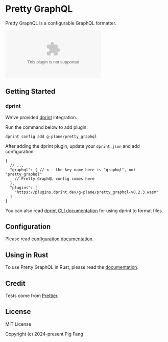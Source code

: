# Pretty GraphQL

Pretty GraphQL is a configurable GraphQL formatter.

![GitHub Downloads](https://img.shields.io/github/downloads/g-plane/pretty_graphql/latest/plugin.wasm?style=flat-square)

## Getting Started

### dprint

We've provided [dprint](https://dprint.dev/) integration.

Run the command below to add plugin:

```shell
dprint config add g-plane/pretty_graphql
```

After adding the dprint plugin, update your `dprint.json` and add configuration:

```jsonc
{
  // ...
  "graphql": { // <-- the key name here is "graphql", not "pretty_graphql"
    // Pretty GraphQL config comes here
  },
  "plugins": [
    "https://plugins.dprint.dev/g-plane/pretty_graphql-v0.2.3.wasm"
  ]
}
```

You can also read [dprint CLI documentation](https://dprint.dev/cli/) for using dprint to format files.

## Configuration

Please read [configuration documentation](https://pretty-graphql.netlify.app/).

## Using in Rust

To use Pretty GraphQL in Rust, please read the [documentation](https://docs.rs/pretty_graphql).

## Credit

Tests come from [Prettier](https://github.com/prettier/prettier/tree/main/tests/format/graphql).

## License

MIT License

Copyright (c) 2024-present Pig Fang
